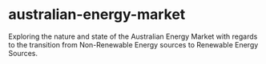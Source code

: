# australian-energy-market
Exploring the nature and state of the Australian Energy Market with regards to the transition from Non-Renewable Energy sources to Renewable Energy Sources.
